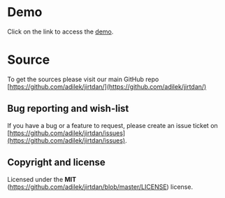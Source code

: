 # Demo

Click on the link to access the [demo](http://jirtdan.org/app/app.html).

# Source

To get the sources please visit our main GitHub repo [https://github.com/adilek/jirtdan/](https://github.com/adilek/jirtdan/)

## Bug reporting and wish-list
If you have a bug or a feature to request, please create an issue ticket on [https://github.com/adilek/jirtdan/issues](https://github.com/adilek/jirtdan/issues).

## Copyright and license

Licensed under the **MIT** (https://github.com/adilek/jirtdan/blob/master/LICENSE) license.

